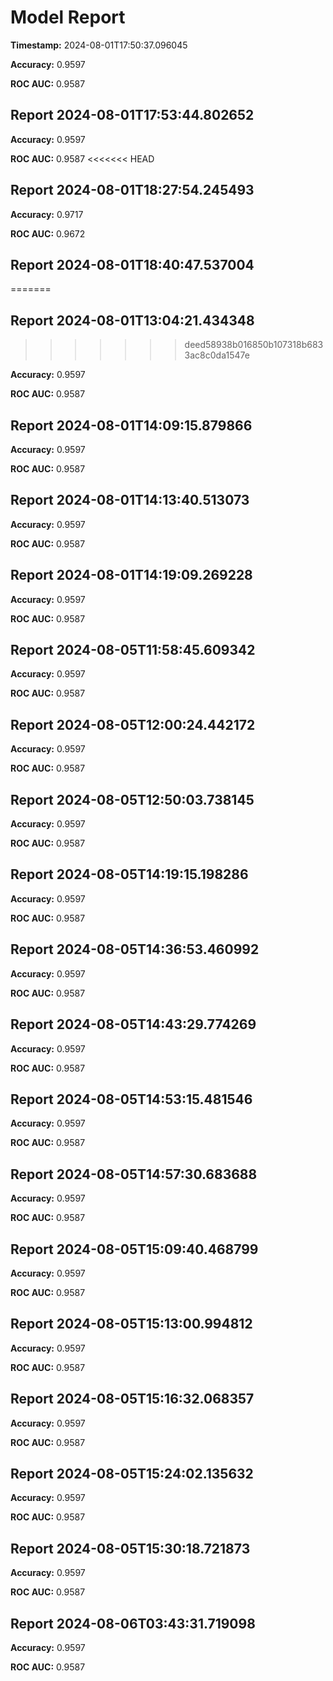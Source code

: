 # Model Report

**Timestamp:** 2024-08-01T17:50:37.096045

**Accuracy:** 0.9597

**ROC AUC:** 0.9587
## Report 2024-08-01T17:53:44.802652

**Accuracy:** 0.9597

**ROC AUC:** 0.9587
<<<<<<< HEAD
## Report 2024-08-01T18:27:54.245493

**Accuracy:** 0.9717

**ROC AUC:** 0.9672
## Report 2024-08-01T18:40:47.537004
=======
## Report 2024-08-01T13:04:21.434348
>>>>>>> deed58938b016850b107318b6833ac8c0da1547e

**Accuracy:** 0.9597

**ROC AUC:** 0.9587
## Report 2024-08-01T14:09:15.879866

**Accuracy:** 0.9597

**ROC AUC:** 0.9587
## Report 2024-08-01T14:13:40.513073

**Accuracy:** 0.9597

**ROC AUC:** 0.9587
## Report 2024-08-01T14:19:09.269228

**Accuracy:** 0.9597

**ROC AUC:** 0.9587
## Report 2024-08-05T11:58:45.609342

**Accuracy:** 0.9597

**ROC AUC:** 0.9587
## Report 2024-08-05T12:00:24.442172

**Accuracy:** 0.9597

**ROC AUC:** 0.9587
## Report 2024-08-05T12:50:03.738145

**Accuracy:** 0.9597

**ROC AUC:** 0.9587
## Report 2024-08-05T14:19:15.198286

**Accuracy:** 0.9597

**ROC AUC:** 0.9587
## Report 2024-08-05T14:36:53.460992

**Accuracy:** 0.9597

**ROC AUC:** 0.9587
## Report 2024-08-05T14:43:29.774269

**Accuracy:** 0.9597

**ROC AUC:** 0.9587
## Report 2024-08-05T14:53:15.481546

**Accuracy:** 0.9597

**ROC AUC:** 0.9587
## Report 2024-08-05T14:57:30.683688

**Accuracy:** 0.9597

**ROC AUC:** 0.9587
## Report 2024-08-05T15:09:40.468799

**Accuracy:** 0.9597

**ROC AUC:** 0.9587
## Report 2024-08-05T15:13:00.994812

**Accuracy:** 0.9597

**ROC AUC:** 0.9587
## Report 2024-08-05T15:16:32.068357

**Accuracy:** 0.9597

**ROC AUC:** 0.9587
## Report 2024-08-05T15:24:02.135632

**Accuracy:** 0.9597

**ROC AUC:** 0.9587
## Report 2024-08-05T15:30:18.721873

**Accuracy:** 0.9597

**ROC AUC:** 0.9587
## Report 2024-08-06T03:43:31.719098

**Accuracy:** 0.9597

**ROC AUC:** 0.9587

